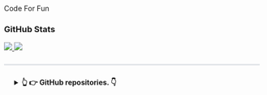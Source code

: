 <!DOCTYPE html>
<html lang="en">
<head>
	<meta charset="UTF-8">
	<meta name="viewport" content="width=device-width, initial-scale=1.0">
	<title> yes1am </title>
	<style>
		body, html, ul {
			padding: 0;
			margin: 0;
		}
		body {
			padding: 8px;
		}
		ul li {
			list-style: none;
		}
		.item {
			padding: 4px 0;
			margin-bottom: 6px;
			border-bottom: 1px solid #e1e4e8;
		}
		.top {
			display: flex;
			justify-content: space-between;
			align-items: center;
		}
		.star-wrap {
			display: flex;
			align-items: center;
			color: #586069;
			font-size: 12px;
		}
		.star-wrap svg {
			fill: #586069;
			margin-right: 4px;
		}
		.link {
			text-decoration: none;
			font-size: 14px;
		}
		.link:active,
		.link:hover,
		.link:link,
		.link:visited {
			color: #0366d6;
		}
		.desc {
			color: #586069;
    	font-size: 12px;
			font-weight: normal;
		}
		hr {
			height: 3px;
			padding: 0;
			margin: 24px 0;
			background-color: #e1e4e8;
			border: 0;
		}
		details {
			padding: 0 20px;
		}
		details summary {
			outline: none;
			cursor: pointer;
		}
	</style>
</head>
<body>
Code For Fun  

<h3> GitHub Stats </h3>

<div>
  <a href="/" align="left">
    <img src="https://github-readme-stats.vercel.app/api/top-langs/?username=yes1am&text_color=586069&layout=compact&hide_border=true&bg_color=fff&title_color=0366d6&count_private=true&include_all_commits=true" />
  </a>
  <a href="/" align="right">
    <img src="https://github-readme-stats.vercel.app/api?username=yes1am&hide_title=true&show_icons=true&icon_color=007aff&text_color=333&bg_color=fff" />
  </a>
</div>

<hr>

<details>
  <summary>
    <strong>👆 👉 GitHub repositories. 👇<strong>
  </summary>
	<br>
	
	<ul class="items">
		<li class="item">
			<div class="top">
				<div class="link-wrap">
					<a class="link" target="_blank" href="https://github.com/yes1am/blog">blog</a>
				</div>
				
				<div class="star-wrap">
					<svg aria-label="stars" class="octicon octicon-star" viewBox="0 0 16 16" version="1.1" width="16" height="16" role="img">
						<path fill-rule="evenodd" d="M8 .25a.75.75 0 01.673.418l1.882 3.815 4.21.612a.75.75 0 01.416 1.279l-3.046 2.97.719 4.192a.75.75 0 01-1.088.791L8 12.347l-3.766 1.98a.75.75 0 01-1.088-.79l.72-4.194L.818 6.374a.75.75 0 01.416-1.28l4.21-.611L7.327.668A.75.75 0 018 .25zm0 2.445L6.615 5.5a.75.75 0 01-.564.41l-3.097.45 2.24 2.184a.75.75 0 01.216.664l-.528 3.084 2.769-1.456a.75.75 0 01.698 0l2.77 1.456-.53-3.084a.75.75 0 01.216-.664l2.24-2.183-3.096-.45a.75.75 0 01-.564-.41L8 2.694v.001z">
						</path>
					</svg>
					<span>5</span>
				</div>
				
			</div>
			<div class="bottom">
				<span class="desc">:camera: 个人博客 https://yes-1-am.gitbook.io/blog/</span>
			</div>
		</li>
		<li class="item">
			<div class="top">
				<div class="link-wrap">
					<a class="link" target="_blank" href="https://github.com/yes1am/screenshot-service">screenshot-service</a>
				</div>
				
				<div class="star-wrap">
					<svg aria-label="stars" class="octicon octicon-star" viewBox="0 0 16 16" version="1.1" width="16" height="16" role="img">
						<path fill-rule="evenodd" d="M8 .25a.75.75 0 01.673.418l1.882 3.815 4.21.612a.75.75 0 01.416 1.279l-3.046 2.97.719 4.192a.75.75 0 01-1.088.791L8 12.347l-3.766 1.98a.75.75 0 01-1.088-.79l.72-4.194L.818 6.374a.75.75 0 01.416-1.28l4.21-.611L7.327.668A.75.75 0 018 .25zm0 2.445L6.615 5.5a.75.75 0 01-.564.41l-3.097.45 2.24 2.184a.75.75 0 01.216.664l-.528 3.084 2.769-1.456a.75.75 0 01.698 0l2.77 1.456-.53-3.084a.75.75 0 01.216-.664l2.24-2.183-3.096-.45a.75.75 0 01-.564-.41L8 2.694v.001z">
						</path>
					</svg>
					<span>3</span>
				</div>
				
			</div>
			<div class="bottom">
				<span class="desc">基于 https://github.com/alvarcarto/url-to-pdf-api 改进的 node 截图服务</span>
			</div>
		</li>
		<li class="item">
			<div class="top">
				<div class="link-wrap">
					<a class="link" target="_blank" href="https://github.com/yes1am/essay-outline">essay-outline</a>
				</div>
				
				<div class="star-wrap">
					<svg aria-label="stars" class="octicon octicon-star" viewBox="0 0 16 16" version="1.1" width="16" height="16" role="img">
						<path fill-rule="evenodd" d="M8 .25a.75.75 0 01.673.418l1.882 3.815 4.21.612a.75.75 0 01.416 1.279l-3.046 2.97.719 4.192a.75.75 0 01-1.088.791L8 12.347l-3.766 1.98a.75.75 0 01-1.088-.79l.72-4.194L.818 6.374a.75.75 0 01.416-1.28l4.21-.611L7.327.668A.75.75 0 018 .25zm0 2.445L6.615 5.5a.75.75 0 01-.564.41l-3.097.45 2.24 2.184a.75.75 0 01.216.664l-.528 3.084 2.769-1.456a.75.75 0 01.698 0l2.77 1.456-.53-3.084a.75.75 0 01.216-.664l2.24-2.183-3.096-.45a.75.75 0 01-.564-.41L8 2.694v.001z">
						</path>
					</svg>
					<span>1</span>
				</div>
				
			</div>
			<div class="bottom">
				<span class="desc">:link: a chrome extension, generate essay-outline on all sites , inspired by https://github.com/dbkaplun/github-markdown-outline-extension</span>
			</div>
		</li>
		<li class="item">
			<div class="top">
				<div class="link-wrap">
					<a class="link" target="_blank" href="https://github.com/yes1am/stand-up-comedy">stand-up-comedy</a>
				</div>
				
				<div class="star-wrap">
					<svg aria-label="stars" class="octicon octicon-star" viewBox="0 0 16 16" version="1.1" width="16" height="16" role="img">
						<path fill-rule="evenodd" d="M8 .25a.75.75 0 01.673.418l1.882 3.815 4.21.612a.75.75 0 01.416 1.279l-3.046 2.97.719 4.192a.75.75 0 01-1.088.791L8 12.347l-3.766 1.98a.75.75 0 01-1.088-.79l.72-4.194L.818 6.374a.75.75 0 01.416-1.28l4.21-.611L7.327.668A.75.75 0 018 .25zm0 2.445L6.615 5.5a.75.75 0 01-.564.41l-3.097.45 2.24 2.184a.75.75 0 01.216.664l-.528 3.084 2.769-1.456a.75.75 0 01.698 0l2.77 1.456-.53-3.084a.75.75 0 01.216-.664l2.24-2.183-3.096-.45a.75.75 0 01-.564-.41L8 2.694v.001z">
						</path>
					</svg>
					<span>1</span>
				</div>
				
			</div>
			<div class="bottom">
				<span class="desc">:microphone: 单口喜剧</span>
			</div>
		</li>
		<li class="item">
			<div class="top">
				<div class="link-wrap">
					<a class="link" target="_blank" href="https://github.com/yes1am/mobile-workshop">mobile-workshop</a>
				</div>
				
			</div>
			<div class="bottom">
				<span class="desc">移动端开发 工作坊</span>
			</div>
		</li>
		<li class="item">
			<div class="top">
				<div class="link-wrap">
					<a class="link" target="_blank" href="https://github.com/yes1am/chrome-extension-starter">chrome-extension-starter</a>
				</div>
				
			</div>
			<div class="bottom">
				<span class="desc">:seedling: A boilerplate for Chrome Extensions</span>
			</div>
		</li>
		<li class="item">
			<div class="top">
				<div class="link-wrap">
					<a class="link" target="_blank" href="https://github.com/yes1am/dadao">dadao</a>
				</div>
				
			</div>
			<div class="bottom">
				<span class="desc"></span>
			</div>
		</li>
		<li class="item">
			<div class="top">
				<div class="link-wrap">
					<a class="link" target="_blank" href="https://github.com/yes1am/babel-workshop">babel-workshop</a>
				</div>
				
			</div>
			<div class="bottom">
				<span class="desc">babel 工作坊</span>
			</div>
		</li>
		<li class="item">
			<div class="top">
				<div class="link-wrap">
					<a class="link" target="_blank" href="https://github.com/yes1am/express-react-boilerplate">express-react-boilerplate</a>
				</div>
				
			</div>
			<div class="bottom">
				<span class="desc">:seedling: 基于express与react的开发模板</span>
			</div>
		</li>
		<li class="item">
			<div class="top">
				<div class="link-wrap">
					<a class="link" target="_blank" href="https://github.com/yes1am/express-vue-boilerplate">express-vue-boilerplate</a>
				</div>
				
			</div>
			<div class="bottom">
				<span class="desc">基于 express 的 Vue 开发环境</span>
			</div>
		</li>
		<li class="item">
			<div class="top">
				<div class="link-wrap">
					<a class="link" target="_blank" href="https://github.com/yes1am/fe-lib">fe-lib</a>
				</div>
				
			</div>
			<div class="bottom">
				<span class="desc">fe-lib</span>
			</div>
		</li>
		<li class="item">
			<div class="top">
				<div class="link-wrap">
					<a class="link" target="_blank" href="https://github.com/yes1am/gitlab-webhooks-notification">gitlab-webhooks-notification</a>
				</div>
				
			</div>
			<div class="bottom">
				<span class="desc">Gitlab Webhooks 的提醒服务</span>
			</div>
		</li>
		<li class="item">
			<div class="top">
				<div class="link-wrap">
					<a class="link" target="_blank" href="https://github.com/yes1am/js-leetcode">js-leetcode</a>
				</div>
				
			</div>
			<div class="bottom">
				<span class="desc">solve and analyze leetcode</span>
			</div>
		</li>
		<li class="item">
			<div class="top">
				<div class="link-wrap">
					<a class="link" target="_blank" href="https://github.com/yes1am/jsbox">jsbox</a>
				</div>
				
			</div>
			<div class="bottom">
				<span class="desc">:game_die: 个人 jsbox 脚本集</span>
			</div>
		</li>
		<li class="item">
			<div class="top">
				<div class="link-wrap">
					<a class="link" target="_blank" href="https://github.com/yes1am/lazy-dev">lazy-dev</a>
				</div>
				
			</div>
			<div class="bottom">
				<span class="desc">:hammer: 快速搭建项目开发环境</span>
			</div>
		</li>
		<li class="item">
			<div class="top">
				<div class="link-wrap">
					<a class="link" target="_blank" href="https://github.com/yes1am/learn-typescript">learn-typescript</a>
				</div>
				
			</div>
			<div class="bottom">
				<span class="desc">学习 TypeScript</span>
			</div>
		</li>
		<li class="item">
			<div class="top">
				<div class="link-wrap">
					<a class="link" target="_blank" href="https://github.com/yes1am/magic-pocket">magic-pocket</a>
				</div>
				
			</div>
			<div class="bottom">
				<span class="desc">用于存放demo,包括实践某个API、实现某个功能</span>
			</div>
		</li>
		<li class="item">
			<div class="top">
				<div class="link-wrap">
					<a class="link" target="_blank" href="https://github.com/yes1am/automator">automator</a>
				</div>
				
			</div>
			<div class="bottom">
				<span class="desc">Do something automatically with puppeteer</span>
			</div>
		</li>
		<li class="item">
			<div class="top">
				<div class="link-wrap">
					<a class="link" target="_blank" href="https://github.com/yes1am/oauth-demo">oauth-demo</a>
				</div>
				
			</div>
			<div class="bottom">
				<span class="desc">oauth-demo</span>
			</div>
		</li>
		<li class="item">
			<div class="top">
				<div class="link-wrap">
					<a class="link" target="_blank" href="https://github.com/yes1am/oh-my-github">oh-my-github</a>
				</div>
				
			</div>
			<div class="bottom">
				<span class="desc">do some interesting things by using github api</span>
			</div>
		</li>
		<li class="item">
			<div class="top">
				<div class="link-wrap">
					<a class="link" target="_blank" href="https://github.com/yes1am/PicBed">PicBed</a>
				</div>
				
			</div>
			<div class="bottom">
				<span class="desc">PicGo Github 图床</span>
			</div>
		</li>
		<li class="item">
			<div class="top">
				<div class="link-wrap">
					<a class="link" target="_blank" href="https://github.com/yes1am/PiggyBank">PiggyBank</a>
				</div>
				
			</div>
			<div class="bottom">
				<span class="desc">&#34;存钱罐&#34; - 用于收集星星</span>
			</div>
		</li>
		<li class="item">
			<div class="top">
				<div class="link-wrap">
					<a class="link" target="_blank" href="https://github.com/yes1am/react-story-book">react-story-book</a>
				</div>
				
			</div>
			<div class="bottom">
				<span class="desc">storybook of react-component.</span>
			</div>
		</li>
		<li class="item">
			<div class="top">
				<div class="link-wrap">
					<a class="link" target="_blank" href="https://github.com/yes1am/react-ts-workshop">react-ts-workshop</a>
				</div>
				
			</div>
			<div class="bottom">
				<span class="desc">支持 TypeScript 的 React 工作坊</span>
			</div>
		</li>
		<li class="item">
			<div class="top">
				<div class="link-wrap">
					<a class="link" target="_blank" href="https://github.com/yes1am/redux-demo">redux-demo</a>
				</div>
				
			</div>
			<div class="bottom">
				<span class="desc">简单的 redux demo</span>
			</div>
		</li>
		<li class="item">
			<div class="top">
				<div class="link-wrap">
					<a class="link" target="_blank" href="https://github.com/yes1am/RNworkshop">RNworkshop</a>
				</div>
				
			</div>
			<div class="bottom">
				<span class="desc">基于 create-react-native-app 的 RN 开发环境，用于本地调试 RN 组件</span>
			</div>
		</li>
		<li class="item">
			<div class="top">
				<div class="link-wrap">
					<a class="link" target="_blank" href="https://github.com/ToBeTheLifeHacker/crontab-script">crontab-script</a>
				</div>
				
			</div>
			<div class="bottom">
				<span class="desc">一些定时脚本</span>
			</div>
		</li>
		<li class="item">
			<div class="top">
				<div class="link-wrap">
					<a class="link" target="_blank" href="https://github.com/yes1am/sheldon">sheldon</a>
				</div>
				
			</div>
			<div class="bottom">
				<span class="desc">A React Native app, which tries to fulfill all my needs on mobile.</span>
			</div>
		</li>
		<li class="item">
			<div class="top">
				<div class="link-wrap">
					<a class="link" target="_blank" href="https://github.com/yes1am/simple-explorer">simple-explorer</a>
				</div>
				
			</div>
			<div class="bottom">
				<span class="desc">Only view the directories or files you care about.</span>
			</div>
		</li>
		<li class="item">
			<div class="top">
				<div class="link-wrap">
					<a class="link" target="_blank" href="https://github.com/yes1am/chrome-extension-star">chrome-extension-star</a>
				</div>
				
			</div>
			<div class="bottom">
				<span class="desc">A chrome extension, `star` page and save in github issue.</span>
			</div>
		</li>
		<li class="item">
			<div class="top">
				<div class="link-wrap">
					<a class="link" target="_blank" href="https://github.com/yes1am/static">static</a>
				</div>
				
			</div>
			<div class="bottom">
				<span class="desc">一些静态网页</span>
			</div>
		</li>
		<li class="item">
			<div class="top">
				<div class="link-wrap">
					<a class="link" target="_blank" href="https://github.com/yes1am/vue-assistive-touch">vue-assistive-touch</a>
				</div>
				
			</div>
			<div class="bottom">
				<span class="desc">Vue version of Assistive Touch, Inspired by and copy code from https://github.com/abhishekkhandait/react-assistivetouch-menu</span>
			</div>
		</li>
		<li class="item">
			<div class="top">
				<div class="link-wrap">
					<a class="link" target="_blank" href="https://github.com/yes1am/wechat-dev">wechat-dev</a>
				</div>
				
			</div>
			<div class="bottom">
				<span class="desc">微信公众号开发, Node 示例</span>
			</div>
		</li>
		<li class="item">
			<div class="top">
				<div class="link-wrap">
					<a class="link" target="_blank" href="https://github.com/yes1am/yes1am">yes1am</a>
				</div>
				
			</div>
			<div class="bottom">
				<span class="desc"></span>
			</div>
		</li>
	</ul>
</details>
</body>
</html>